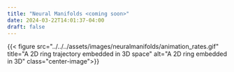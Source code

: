 ```yaml
---
title: "Neural Manifolds <coming soon>"
date: 2024-03-22T14:01:37-04:00
draft: false
---
```



{{< figure src="../../../assets/images/neuralmanifolds/animation_rates.gif" title="A 2D ring trajectory embedded in 3D space" alt="A 2D ring embedded in 3D" class="center-image">}}

